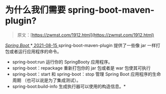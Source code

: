 <!--yml
category: 未分类
date: 0001-01-01 00:00:00
-->

# 为什么我们需要 spring-boot-maven-plugin?

> 原文：[https://zwmst.com/1912.html](https://zwmst.com/1912.html)

   [ *Spring Boot* ](https://zwmst.com/spring-boot)*[ <time datetime="2021-08-15T16:50:19+08:00"> 2021-08-15 </time> ](https://zwmst.com/1912.html)  spring-boot-maven-plugin 提供了一些像 jar 一样打包或者运行应用程序的命令。

*   spring-boot:run 运行你的 SpringBooty 应用程序。
*   spring-boot：repackage 重新打包你的 jar 包或者是 war 包使其可执行
*   spring-boot：start 和 spring-boot：stop 管理 Spring Boot 应用程序的生命周期 （也可以说是为了集成测试）。
*   spring-boot:build-info 生成执行器可以使用的构造信息。*